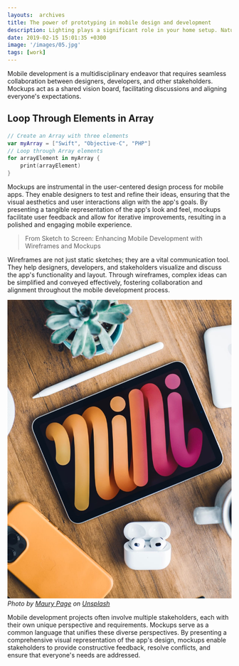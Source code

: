 ```yaml
---
layouts:  archives
title: The power of prototyping in mobile design and development
description: Lighting plays a significant role in your home setup. Natural light is ideal, as it not only improves visibility but also has a positive impact on mood and well-being. Position your desk near a window or invest in high-quality artificial lighting to create environment.
date: 2019-02-15 15:01:35 +0300
image: '/images/05.jpg'
tags: [work]
---
```


Mobile development is a multidisciplinary endeavor that requires seamless collaboration between designers, developers, and other stakeholders. Mockups act as a shared vision board, facilitating discussions and aligning everyone's expectations.

## Loop Through Elements in Array

```swift
// Create an Array with three elements
var myArray = ["Swift", "Objective-C", "PHP"]
// Loop through Array elements
for arrayElement in myArray {
    print(arrayElement)
}
```

Mockups are instrumental in the user-centered design process for mobile apps. They enable designers to test and refine their ideas, ensuring that the visual aesthetics and user interactions align with the app's goals. By presenting a tangible representation of the app's look and feel, mockups facilitate user feedback and allow for iterative improvements, resulting in a polished and engaging mobile experience.

> From Sketch to Screen: Enhancing Mobile Development with Wireframes and Mockups

Wireframes are not just static sketches; they are a vital communication tool. They help designers, developers, and stakeholders visualize and discuss the app's functionality and layout. Through wireframes, complex ideas can be simplified and conveyed effectively, fostering collaboration and alignment throughout the mobile development process.

![iPad](/images/05-1.jpg)
*Photo by [Maury Page](https://unsplash.com/photos/JPuy_QxpZx4) on [Unsplash](https://unsplash.com/)*

Mobile development projects often involve multiple stakeholders, each with their own unique perspective and requirements. Mockups serve as a common language that unifies these diverse perspectives. By presenting a comprehensive visual representation of the app's design, mockups enable stakeholders to provide constructive feedback, resolve conflicts, and ensure that everyone's needs are addressed.